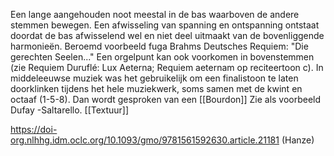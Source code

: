 Een lange aangehouden noot meestal in de bas waarboven de andere  stemmen bewegen. Een afwisseling van spanning en ontspanning ontstaat doordat de bas afwisselend wel en niet deel uitmaakt van de bovenliggende harmonieën.
Beroemd voorbeeld fuga Brahms Deutsches Requiem: "Die gerechten Seelen..."
Een orgelpunt kan ook voorkomen in bovenstemmen (zie Requiem Duruflé: Lux Aeterna; Requiem aeternam op reciteertoon c).
In middeleeuwse muziek was het gebruikelijk om een finalistoon te laten doorklinken tijdens het hele muziekwerk, soms samen met de kwint en octaaf (1-5-8). Dan wordt gesproken van een [[Bourdon]] Zie als voorbeeld Dufay -Saltarello.
[[Textuur]]

https://doi-org.nlhhg.idm.oclc.org/10.1093/gmo/9781561592630.article.21181 (Hanze)